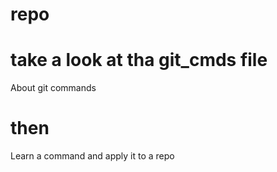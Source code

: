 # repo
##
###

# take a look at tha git_cmds file 
About git commands 
# then
Learn a command and apply it to a repo
